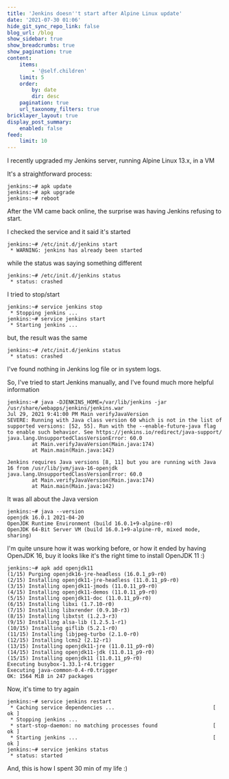 ```yaml
---
title: 'Jenkins doesn''t start after Alpine Linux update'
date: '2021-07-30 01:06'
hide_git_sync_repo_link: false
blog_url: /blog
show_sidebar: true
show_breadcrumbs: true
show_pagination: true
content:
    items:
        - '@self.children'
    limit: 5
    order:
        by: date
        dir: desc
    pagination: true
    url_taxonomy_filters: true
bricklayer_layout: true
display_post_summary:
    enabled: false
feed:
    limit: 10
---
```


I recently upgraded my Jenkins server, running Alpine Linux 13.x, in a VM

It's a straightforward process:
```
jenkins:~# apk update
jenkins:~# apk upgrade
jenkins:~# reboot
```

After the VM came back online, the surprise was having Jenkins refusing to start. 

I checked the service and it said it's started
```
jenkins:~# /etc/init.d/jenkins start
 * WARNING: jenkins has already been started
```
while the status was saying something different
```
jenkins:~# /etc/init.d/jenkins status
 * status: crashed
```
I tried to stop/start
```
jenkins:~# service jenkins stop
 * Stopping jenkins ...   
jenkins:~# service jenkins start
 * Starting jenkins ...
```
but, the result was the same
```
jenkins:~# /etc/init.d/jenkins status
 * status: crashed
```
I've found nothing in Jenkins log file or in system logs. 

So, I've tried to start Jenkins manually, and I've found much more helpful information
```
jenkins:~# java -DJENKINS_HOME=/var/lib/jenkins -jar /usr/share/webapps/jenkins/jenkins.war
Jul 29, 2021 9:41:00 PM Main verifyJavaVersion
SEVERE: Running with Java class version 60 which is not in the list of supported versions: [52, 55]. Run with the --enable-future-java flag to enable such behavior. See https://jenkins.io/redirect/java-support/
java.lang.UnsupportedClassVersionError: 60.0
        at Main.verifyJavaVersion(Main.java:174)
        at Main.main(Main.java:142)

Jenkins requires Java versions [8, 11] but you are running with Java 16 from /usr/lib/jvm/java-16-openjdk
java.lang.UnsupportedClassVersionError: 60.0
        at Main.verifyJavaVersion(Main.java:174)
        at Main.main(Main.java:142)
```

It was all about the Java version
```
jenkins:~# java --version
openjdk 16.0.1 2021-04-20
OpenJDK Runtime Environment (build 16.0.1+9-alpine-r0)
OpenJDK 64-Bit Server VM (build 16.0.1+9-alpine-r0, mixed mode, sharing)
```

I'm quite unsure how it was working before, or how it ended by having OpenJDK 16, buy it looks like it's the right time to install OpenJDK 11 :)
```
jenkins:~# apk add openjdk11
(1/15) Purging openjdk16-jre-headless (16.0.1_p9-r0)
(2/15) Installing openjdk11-jre-headless (11.0.11_p9-r0)
(3/15) Installing openjdk11-jmods (11.0.11_p9-r0)
(4/15) Installing openjdk11-demos (11.0.11_p9-r0)
(5/15) Installing openjdk11-doc (11.0.11_p9-r0)
(6/15) Installing libxi (1.7.10-r0)
(7/15) Installing libxrender (0.9.10-r3)
(8/15) Installing libxtst (1.2.3-r3)
(9/15) Installing alsa-lib (1.2.5.1-r1)
(10/15) Installing giflib (5.2.1-r0)
(11/15) Installing libjpeg-turbo (2.1.0-r0)
(12/15) Installing lcms2 (2.12-r1)
(13/15) Installing openjdk11-jre (11.0.11_p9-r0)
(14/15) Installing openjdk11-jdk (11.0.11_p9-r0)
(15/15) Installing openjdk11 (11.0.11_p9-r0)
Executing busybox-1.33.1-r4.trigger
Executing java-common-0.4-r0.trigger
OK: 1564 MiB in 247 packages
```

Now, it's time to try again
```
jenkins:~# service jenkins restart
 * Caching service dependencies ...                                [ ok ]
 * Stopping jenkins ...
 * start-stop-daemon: no matching processes found                  [ ok ]
 * Starting jenkins ...                                            [ ok ]
jenkins:~# service jenkins status
 * status: started
 ```
 
 And, this is how I spent 30 min of my life :)